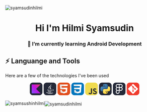 <p align="left">
  <img src="https://komarev.com/ghpvc/?username=syamsudinhilmi&label=Profile%20views&color=0e75b6&style=flat" alt="syamsudinhilmi" />
</p>

<h1 align="center">Hi I'm Hilmi Syamsudin</h1>
<h3 align="center">🌱 I’m currently learning Android Development</h3>

## ⚡ Languange and Tools
Here are a few of the technologies I've been used

<p align = "center">
  <img src="https://github.com/tandpfun/skill-icons/blob/main/icons/Kotlin-Dark.svg" width="40">
  <img src="https://github.com/tandpfun/skill-icons/blob/main/icons/Java-Dark.svg" width="40">
  <img src="https://github.com/tandpfun/skill-icons/blob/main/icons/HTML.svg" width="40">
  <img src="https://github.com/tandpfun/skill-icons/blob/main/icons/CSS.svg" width="40">
  <img src="https://github.com/tandpfun/skill-icons/blob/main/icons/JavaScript.svg" width="40">
  <img src="https://github.com/tandpfun/skill-icons/blob/main/icons/Python-Dark.svg" width="40">
  <img src="https://github.com/tandpfun/skill-icons/blob/main/icons/Figma-Dark.svg" width="40">
  <img src="https://github.com/tandpfun/skill-icons/blob/main/icons/Git.svg" width="40">
</p>



<p>
  <img align="left" src="https://github-readme-stats.vercel.app/api/top-langs?username=syamsudinhilmi&show_icons=true&locale=en&layout=compact" alt="syamsushinhilmi" />
</p>

<p>
  <img align="center" src="https://github-readme-streak-stats.herokuapp.com/?user=syamsudinhilmi&" alt="syamsudinhilmi" />
</p>